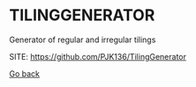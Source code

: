 # TILINGGENERATOR
 
 Generator of regular and irregular tilings
 
 SITE: https://github.com/PJK136/TilingGenerator

 [Go back](https://portable-linux-apps.github.io/apps.html)
